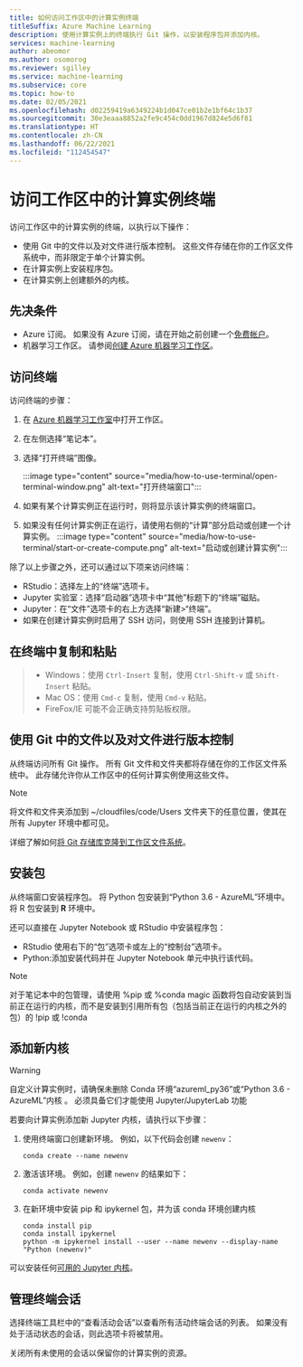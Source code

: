 ```yaml
---
title: 如何访问工作区中的计算实例终端
titleSuffix: Azure Machine Learning
description: 使用计算实例上的终端执行 Git 操作，以安装程序包并添加内核。
services: machine-learning
author: abeomor
ms.author: osomorog
ms.reviewer: sgilley
ms.service: machine-learning
ms.subservice: core
ms.topic: how-to
ms.date: 02/05/2021
ms.openlocfilehash: d02259419a6349224b1d047ce01b2e1bf64c1b37
ms.sourcegitcommit: 30e3eaaa8852a2fe9c454c0dd1967d824e5d6f81
ms.translationtype: HT
ms.contentlocale: zh-CN
ms.lasthandoff: 06/22/2021
ms.locfileid: "112454547"
---
```

# <a name="access-a-compute-instance-terminal-in-your-workspace"></a>访问工作区中的计算实例终端

访问工作区中的计算实例的终端，以执行以下操作：

* 使用 Git 中的文件以及对文件进行版本控制。 这些文件存储在你的工作区文件系统中，而非限定于单个计算实例。
* 在计算实例上安装程序包。
* 在计算实例上创建额外的内核。

## <a name="prerequisites"></a>先决条件

* Azure 订阅。 如果没有 Azure 订阅，请在开始之前创建一个[免费帐户](https://azure.microsoft.com/free/)。
* 机器学习工作区。 请参阅[创建 Azure 机器学习工作区](how-to-manage-workspace.md)。

## <a name="access-a-terminal"></a>访问终端

访问终端的步骤：

1. 在 [Azure 机器学习工作室](https://ml.azure.com)中打开工作区。
1. 在左侧选择“笔记本”。
1. 选择“打开终端”图像。

    :::image type="content" source="media/how-to-use-terminal/open-terminal-window.png" alt-text="打开终端窗口":::

1. 如果有某个计算实例正在运行时，则将显示该计算实例的终端窗口。
1. 如果没有任何计算实例正在运行，请使用右侧的“计算”部分启动或创建一个计算实例。
    :::image type="content" source="media/how-to-use-terminal/start-or-create-compute.png" alt-text="启动或创建计算实例":::

除了以上步骤之外，还可以通过以下项来访问终端：

* RStudio：选择左上的“终端”选项卡。
* Jupyter 实验室：选择“启动器”选项卡中“其他”标题下的“终端”磁贴。
* Jupyter：在“文件”选项卡的右上方选择“新建>“终端”。
* 如果在创建计算实例时启用了 SSH 访问，则使用 SSH 连接到计算机。

## <a name="copy-and-paste-in-the-terminal"></a>在终端中复制和粘贴

> * Windows：使用 `Ctrl-Insert` 复制，使用 `Ctrl-Shift-v` 或 `Shift-Insert` 粘贴。
> * Mac OS：使用 `Cmd-c` 复制，使用 `Cmd-v` 粘贴。
> * FireFox/IE 可能不会正确支持剪贴板权限。

## <a name="use-files-from-git-and-version-files"></a><a name=git></a> 使用 Git 中的文件以及对文件进行版本控制

从终端访问所有 Git 操作。 所有 Git 文件和文件夹都将存储在你的工作区文件系统中。 此存储允许你从工作区中的任何计算实例使用这些文件。

> [!NOTE]
> 将文件和文件夹添加到 ~/cloudfiles/code/Users 文件夹下的任意位置，使其在所有 Jupyter 环境中都可见。

详细了解如何[将 Git 存储库克隆到工作区文件系统](concept-train-model-git-integration.md#clone-git-repositories-into-your-workspace-file-system)。

## <a name="install-packages"></a>安装包

 从终端窗口安装程序包。 将 Python 包安装到“Python 3.6 - AzureML”环境中。  将 R 包安装到 **R** 环境中。

还可以直接在 Jupyter Notebook 或 RStudio 中安装程序包：

* RStudio 使用右下的“包”选项卡或左上的“控制台”选项卡。  
* Python:添加安装代码并在 Jupyter Notebook 单元中执行该代码。

> [!NOTE]
> 对于笔记本中的包管理，请使用 %pip 或 %conda magic 函数将包自动安装到当前正在运行的内核，而不是安装到引用所有包（包括当前正在运行的内核之外的包）的 !pip 或 !conda    

## <a name="add-new-kernels"></a>添加新内核

> [!WARNING]
>  自定义计算实例时，请确保未删除 Conda 环境“azureml_py36”或“Python 3.6 - AzureML”内核 。 必须具备它们才能使用 Jupyter/JupyterLab 功能

若要向计算实例添加新 Jupyter 内核，请执行以下步骤：

1. 使用终端窗口创建新环境。  例如，以下代码会创建 `newenv`：

    ```shell
    conda create --name newenv
    ```

1. 激活该环境。  例如，创建 `newenv` 的结果如下：

    ```shell
    conda activate newenv
    ```

1. 在新环境中安装 pip 和 ipykernel 包，并为该 conda 环境创建内核

    ```shell
    conda install pip
    conda install ipykernel
    python -m ipykernel install --user --name newenv --display-name "Python (newenv)"
    ```

可以安装任何[可用的 Jupyter 内核](https://github.com/jupyter/jupyter/wiki/Jupyter-kernels)。

## <a name="manage-terminal-sessions"></a>管理终端会话

 选择终端工具栏中的“查看活动会话”以查看所有活动终端会话的列表。 如果没有处于活动状态的会话，则此选项卡将被禁用。

关闭所有未使用的会话以保留你的计算实例的资源。